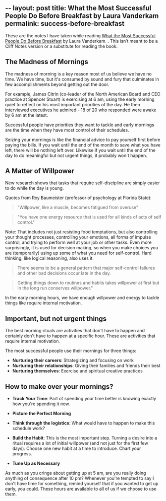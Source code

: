 --
layout: post
title: What the Most Successful People Do Before Breakfast by Laura Vanderkam
permalink: success-before-breakfast
--

These are the notes I have taken while reading [What the Most Successful People Do Before Breakfast](http://www.amazon.com/Successful-People-Breakfast-Mornings---ebook/dp/B007K3E2YK) by Laura Vanderkam. . This isn’t meant to be a Cliff Notes version or a substitute for reading the book.

<!-- more -->

## The Madness of Mornings

The madness of morning is a key reason most of us believe we have no time. We have time, but it's consumed by sound and fury that culminates in few accomplishments beyond getting out the door.

For example, James Citrin (co-leader of the North American Board and CEO practice at Spencer Stuart) is exercising at 6 am, using the early morning quiet to reflect on his most important priorities of the day.  He then interviewed executives he admired - 18 of 20 who responded were awake by 6 am at the latest.

Successful people have priorities they want to tackle and early mornings are the time when they have most control of their schedules.

Seizing your mornings is like the financial advice to pay yourself first before paying the bills. If you wait until the end of the month to save what you have left, there will be nothing left over. Likewise if you wait until the end of the day to do meaningful but not urgent things, it probably won't happen.

## A Matter of Willpower

New research shows that tasks that require self-discipline are simply easier to do while the day is young.

Quotes from Roy Baumeister (professor of psychology at Florida State):

> "Willpower, like a muscle, becomes fatigued from overuse"

>"You have one energy resource that is used for all kinds of acts of self control."

Note: That includes not just resisting food temptations, but also controlling your thought processes, controlling your emotions, all forms of impulse control, and trying to perform well at your job or other tasks.  Even more surprisingly, it is used for decision making, so when you make choices you are (temporarily) using up some of what you need for self-control. Hard thinking, like logical reasoning, also uses it.

> There seems to be a general pattern that major self-control failures and other bad decisions occur late in the day.

> Getting things down to routines and habits takes willpower at first but in the long run conserves willpower."

In the early morning hours, we have enough willpower and energy to tackle things like require internal motivation.

## Important, but not urgent things

The best morning rituals are activities that don't have to happen and certainly don't have to happen at a specific hour.  These are activities that require internal motivation.

The most successful people use their mornings for three things:

- **Nurturing their careers**: Strategizing and focusing on work
- **Nurturing their relationships**: Giving their families and friends their best
- **Nurturing themselves**: Exercise and spiritual creative practices

## How to make over your mornings?

- **Track Your Time**: Part of spending your time better is knowing exactly how you're spending it now.

- **Picture the Perfect Morning**
- **Think through the logistics**: What would have to happen to make this schedule work?
- **Build the Habit**: This is the most important step. Turning a desire into a ritual requires a lot of initial willpower (and not just for the first few days).  Choose one new habit at a time to introduce. Chart your progress.
- **Tune Up as Necessary**

As much as you cringe about getting up at 5 am, are you really doing anything of consequence after 10 pm?  Whenever you're tempted to say I don't have time for something, remind yourself that if you wanted to get up early, you could.  These hours are available to all of us if we choose to use them.
